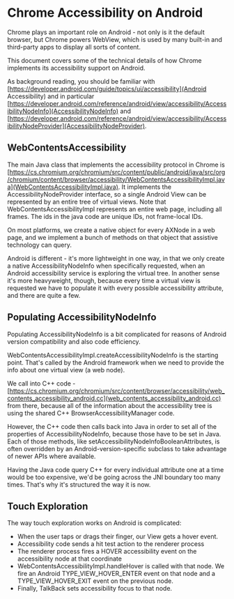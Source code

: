 # Chrome Accessibility on Android

Chrome plays an important role on Android - not only is it the default
browser, but Chrome powers WebView, which is used by many built-in and
third-party apps to display all sorts of content.

This document covers some of the technical details of how Chrome
implements its accessibility support on Android.

As background reading, you should be familiar with
[https://developer.android.com/guide/topics/ui/accessibility](Android Accessibility)
and in particular
[https://developer.android.com/reference/android/view/accessibility/AccessibilityNodeInfo](AccessibilityNodeInfo)
and
[https://developer.android.com/reference/android/view/accessibility/AccessibilityNodeProvider](AccessibilityNodeProvider).

## WebContentsAccessibility

The main Java class that implements the accessibility protocol in Chrome is
[https://cs.chromium.org/chromium/src/content/public/android/java/src/org/chromium/content/browser/accessibility/WebContentsAccessibilityImpl.java](WebContentsAccessibilityImpl.java). It implements the AccessibilityNodeProvider
interface, so a single Android View can be represented by an entire tree
of virtual views. Note that WebContentsAccessibilityImpl represents an
entire web page, including all frames. The ids in the java code are unique IDs,
not frame-local IDs.

On most platforms, we create a native object for every AXNode in a web page,
and we implement a bunch of methods on that object that assistive technology
can query.

Android is different - it's more lightweight in one way, in that we only
create a native AccessibilityNodeInfo when specifically requested, when
an Android accessibility service is exploring the virtual tree. In another
sense it's more heavyweight, though, because every time a virtual view is
requested we have to populate it with every possible accessibility attribute,
and there are quite a few.

## Populating AccessibilityNodeInfo

Populating AccessibilityNodeInfo is a bit complicated for reasons of
Android version compatibility and also code efficiency.

WebContentsAccessibilityImpl.createAccessibilityNodeInfo is the starting
point. That's called by the Android framework when we need to provide the
info about one virtual view (a web node).

We call into C++ code - 
[https://cs.chromium.org/chromium/src/content/browser/accessibility/web_contents_accessibility_android.cc](web_contents_accessibility_android.cc) from
there, because all of the information about the accessibility tree is
using the shared C++ BrowserAccessibilityManager code.

However, the C++ code then calls back into Java in order to set all of the
properties of AccessibilityNodeInfo, because those have to be set in Java.
Each of those methods, like setAccessibilityNodeInfoBooleanAttributes, is
often overridden by an Android-version-specific subclass to take advantage
of newer APIs where available.

Having the Java code query C++ for every individual attribute one at a time
would be too expensive, we'd be going across the JNI boundary too many times.
That's why it's structured the way it is now.

## Touch Exploration

The way touch exploration works on Android is complicated:

* When the user taps or drags their finger, our View gets a hover event.
* Accessibility code sends a hit test action to the renderer process
* The renderer process fires a HOVER accessibility event on the accessibility
  node at that coordinate
* WebContentsAccessibilityImpl.handleHover is called with that node. We fire
  an Android TYPE_VIEW_HOVER_ENTER event on that node and a
  TYPE_VIEW_HOVER_EXIT event on the previous node.
* Finally, TalkBack sets accessibility focus to that node.
